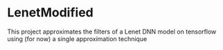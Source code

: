 # LenetModified
This project approximates the filters of a Lenet DNN model on tensorflow using (for now) a single approximation technique
